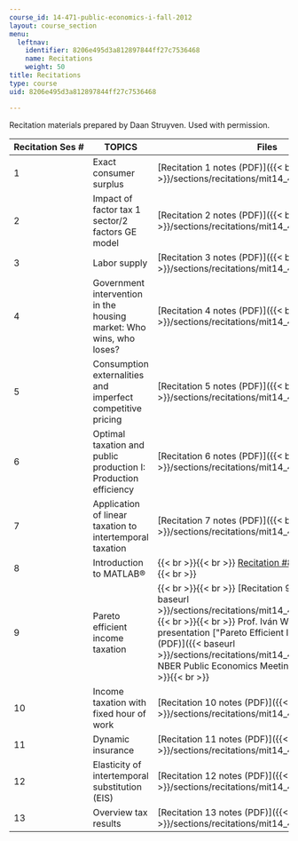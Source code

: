 ```yaml
---
course_id: 14-471-public-economics-i-fall-2012
layout: course_section
menu:
  leftnav:
    identifier: 8206e495d3a812897844ff27c7536468
    name: Recitations
    weight: 50
title: Recitations
type: course
uid: 8206e495d3a812897844ff27c7536468

---
```


Recitation materials prepared by Daan Struyven. Used with permission.

| Recitation Ses # | TOPICS | Files |
| --- | --- | --- |
| 1 | Exact consumer surplus | [Recitation 1 notes (PDF)]({{< baseurl >}}/sections/recitations/mit14_471f12_recnotes1) |
| 2 | Impact of factor tax 1 sector/2 factors GE model | [Recitation 2 notes (PDF)]({{< baseurl >}}/sections/recitations/mit14_471f12_recnotes2) |
| 3 | Labor supply | [Recitation 3 notes (PDF)]({{< baseurl >}}/sections/recitations/mit14_471f12_recnotes3) |
| 4 | Government intervention in the housing market: Who wins, who loses? | [Recitation 4 notes (PDF)]({{< baseurl >}}/sections/recitations/mit14_471f12_recnotes4) |
| 5 | Consumption externalities and imperfect competitive pricing | [Recitation 5 notes (PDF)]({{< baseurl >}}/sections/recitations/mit14_471f12_recnotes5) |
| 6 | Optimal taxation and public production I: Production efficiency | [Recitation 6 notes (PDF)]({{< baseurl >}}/sections/recitations/mit14_471f12_recnotes6) |
| 7 | Application of linear taxation to intertemporal taxation | [Recitation 7 notes (PDF)]({{< baseurl >}}/sections/recitations/mit14_471f12_recnotes7) |
| 8 | Introduction to MATLAB® |  {{< br >}}{{< br >}} [Recitation #8 ODE (M)](/coursemedia/14-471-public-economics-i-fall-2012/f23a8863e3277de025743aba23ee70af_rec8_ode.m) {{< br >}}{{< br >}}  |
| 9 | Pareto efficient income taxation |  {{< br >}}{{< br >}} [Recitation 9 notes (PDF)]({{< baseurl >}}/sections/recitations/mit14_471f12_recnotes9) {{< br >}}{{< br >}} Prof. Iván Werning's presentation ["Pareto Efficient Income Taxation."  (PDF)]({{< baseurl >}}/sections/recitations/mit14_471f12_pareto_pres) NBER Public Economics Meeting, April 2007. {{< br >}}{{< br >}}  |
| 10 | Income taxation with fixed hour of work | [Recitation 10 notes (PDF)]({{< baseurl >}}/sections/recitations/mit14_471f12_recnotes10) |
| 11 | Dynamic insurance | [Recitation 11 notes (PDF)]({{< baseurl >}}/sections/recitations/mit14_471f12_recnotes11) |
| 12 | Elasticity of intertemporal substitution (EIS) | [Recitation 12 notes (PDF)]({{< baseurl >}}/sections/recitations/mit14_471f12_recnotes12) |
| 13 | Overview tax results | [Recitation 13 notes (PDF)]({{< baseurl >}}/sections/recitations/mit14_471f12_recnotes13)